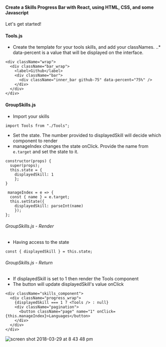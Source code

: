 #### Create a Skills Progress Bar with React, using HTML, CSS, and some Javascript

Let's get started!

#### Tools.js
* Create the template for your tools skills, and add your classNames.
..* data-percent is a value that will be displayed on the interface.
```
<div className="wrap">
  <div className="bar_wrap">
    <label>Github</label>
    <div className="bar">
      <div className="inner_bar github-75" data-percent="75%" />
    </div>
  </div>
</div>
```

#### GroupSkills.js
* Import your skills
```
import Tools from "./Tools";
```

* Set the state. The number provided to displayedSkill will decide which component to render
* manageIndex changes the state onClick. Provide the name from ```e.target``` and set the state to it.
```
constructor(props) {
  super(props);
  this.state = {
    displayedSkill: 1
    };
}

 manageIndex = e => {
  const { name } = e.target;
  this.setState({
    displayedSkill: parseInt(name)
    });
};
```

###### GroupSkills.js - Render
* Having access to the state
```
const { displayedSkill } = this.state;
```

###### GroupSkills.js - Return
* If displayedSkill is set to 1 then render the Tools component
* The button will update displayedSkill's value onClick
```
<div className="skills_component">
  <div className="progress_wrap">
    {displayedSkill === 1 ? <Tools /> : null}
    <div className="pagination">
      <button className="page" name="1" onClick={this.manageIndex}>Languages</button>
    </div>
  </div>
</div>
```

![screen shot 2018-03-29 at 8 43 48 pm](https://user-images.githubusercontent.com/31966603/38120975-fb631316-3391-11e8-9674-cc05eca53085.png)

